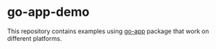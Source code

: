 # go-app-demo

This repository contains examples using [go-app](https://github.com/maxence-charriere/go-app) package that work on different platforms.
